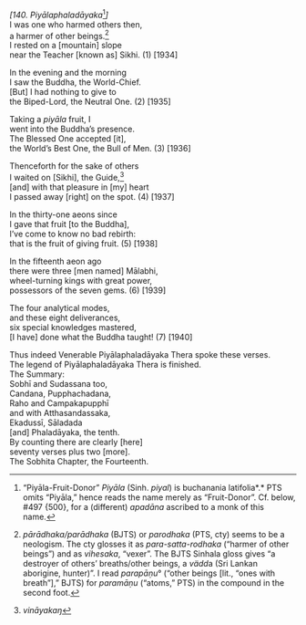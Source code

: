 *\[140. Piyālaphaladāyaka*[^1]*\]*  
I was one who harmed others then,  
a harmer of other beings.[^2]  
I rested on a \[mountain\] slope  
near the Teacher \[known as\] Sikhi. (1) \[1934\]

In the evening and the morning  
I saw the Buddha, the World-Chief.  
\[But\] I had nothing to give to  
the Biped-Lord, the Neutral One. (2) \[1935\]

Taking a *piyāla* fruit, I  
went into the Buddha’s presence.  
The Blessed One accepted \[it\],  
the World’s Best One, the Bull of Men. (3) \[1936\]

Thenceforth for the sake of others  
I waited on \[Sikhi\], the Guide,[^3]  
\[and\] with that pleasure in \[my\] heart  
I passed away \[right\] on the spot. (4) \[1937\]

In the thirty-one aeons since  
I gave that fruit \[to the Buddha\],  
I’ve come to know no bad rebirth:  
that is the fruit of giving fruit. (5) \[1938\]

In the fifteenth aeon ago  
there were three \[men named\] Mālabhi,  
wheel-turning kings with great power,  
possessors of the seven gems. (6) \[1939\]

The four analytical modes,  
and these eight deliverances,  
six special knowledges mastered,  
\[I have\] done what the Buddha taught! (7) \[1940\]

Thus indeed Venerable Piyālaphaladāyaka Thera spoke these verses.  
The legend of Piyālaphaladāyaka Thera is finished.  
The Summary:  
Sobhī and Sudassana too,  
Candana, Pupphachadana,  
Raho and Campakapupphī  
and with Atthasandassaka,  
Ekadussī, Sāladada  
\[and\] Phaladāyaka, the tenth.  
By counting there are clearly \[here\]  
seventy verses plus two \[more\].  
The Sobhita Chapter, the Fourteenth.

[^1]: “Piyāla-Fruit-Donor” *Piyāla* (Sinh. *piyal*) is buchanania latifolia*.* PTS omits “Piyāla,” hence reads the name merely as “Fruit-Donor”. Cf. below, \#497 {500}, for a (different) *apadāna* ascribed to a monk of this name.

[^2]: *pārādhaka/parādhaka* (BJTS) or *parodhaka* (PTS, cty) seems to be a neologism. The cty glosses it as *para-satta-rodhaka* (“harmer of other beings”) and as *vihesaka*, “vexer”. The BJTS Sinhala gloss gives “a destroyer of others’ breaths/other beings, a *vädd*a (Sri Lankan aborigine, hunter)”. I read *parapāṇu*° (“other beings \[lit., “ones with breath”\],” BJTS) for *paramāṇu* (“atoms,” PTS) in the compound in the second foot.

[^3]: *vināyakaŋ*
